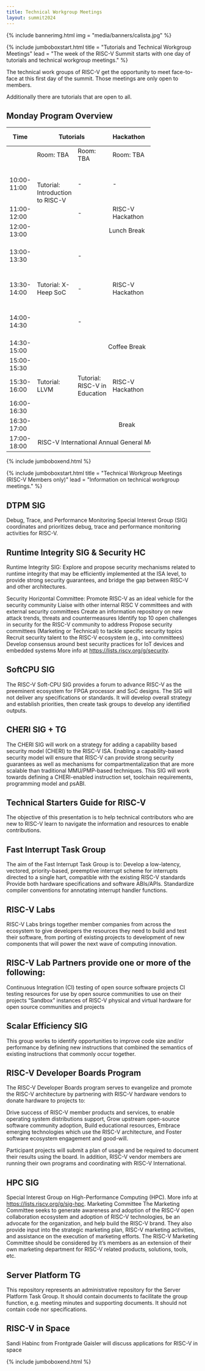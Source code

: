 ```yaml
---
title: Technical Workgroup Meetings
layout: summit2024
---
```


{% include bannerimg.html
    img = "media/banners/calista.jpg"
%}

{% include jumboboxstart.html
    title = "Tutorials and Technical Workgroup Meetings"
    lead = "The week of the RISC-V Summit starts with one day of tutorials and technical workgroup meetings."
%}

The technical work groups of RISC-V get the opportunity to meet face-to-face at
this first day of the summit. Those meetings are only open to members.

Additionally there are tutorials that are open to all.

## Monday Program Overview 

<div class="d-flex justify-content-center">
<table class="my-4 table table-sm" style="width: 75%">
  <thead>
    <tr>
      <th>Time</th>
      <th colspan="2" style="text-align: center">Tutorials</th>
      <th colspan="1" style="text-align: center">Hackathon</th>
      <th colspan="2" style="text-align: center">TWG Meetings (Members Only)</th>
    </tr>
  </thead>
  <tbody>
    <tr>
      <td></td>
      <td>Room: TBA</td>
      <td>Room: TBA</td>
      <td>Room: TBA</td> 
      <td>Room: TBA</td>
      <td>Room: TBA</td>
    </tr>
    <tr>
      <td>10:00-11:00</td>
      <td rowspan="2" style="background-color: var(--riscv-sy)">Tutorial:<br> Introduction to RISC-V</td>
      <td>-</td>
      <td>-</td>
      <td style="background-color: var(--riscv-lg)">DTPM SIG</td>
      <td style="background-color: var(--riscv-lg)">Runtime Integrity SIG & Security HC</td>
    </tr>
    <tr>
      <td>11:00-12:00</td>
      <td>-</td>
      <td style="background-color: var(--riscv-lv)">RISC-V Hackathon</td>
      <td style="background-color: var(--riscv-lg)">SoftCPU SIG</td>
      <td>-</td>
    </tr>
    <tr>
      <td>12:00-13:00</td>
      <td colspan="5" style="text-align: center; vertical-align: middle;"> Lunch Break </td>    
    </tr>
     <tr>
      <td>13:00-13:30</td>
      <td rowspan="3" style="background-color: var(--riscv-sy)">Tutorial: X-Heep SoC</td>
      <td>-</td>
      <td rowspan="3" style="background-color: var(--riscv-lv)">RISC-V Hackathon</td>
      <td style="background-color: var(--riscv-lg)">CHERI SIG + TG</td>
      <td style="background-color: var(--riscv-lg)">Technical Starters Guide for RISC-V</td>
    </tr>
     <tr>
      <td>13:30-14:00</td>
      <td>-</td>
      <td style="background-color: var(--riscv-lg)">Fast Interrupt Task Group</td>
      <td style="background-color: var(--riscv-lg)">RISC-V Labs</td>
    </tr>
     <tr>
      <td>14:00-14:30</td>
      <td>-</td>
      <td style="background-color: var(--riscv-lg)">Scalar Efficiency SIG</td>
      <td style="background-color: var(--riscv-lg)">RISC-V Developer Boards Program</td>
    </tr>
     <tr>
      <td>14:30-15:00</td>
     <td colspan="5" style="text-align: center; vertical-align: middle;"> Coffee Break </td>
    </tr>  
    <tr>
      <td>15:00-15:30</td>
      <td rowspan="3" style="background-color: var(--riscv-sy)">Tutorial: LLVM</td>
      <td rowspan="3" style="background-color: var(--riscv-sy)">Tutorial: <br>RISC-V in Education</td>   
      <td rowspan="3" style="background-color: var(--riscv-lv)">RISC-V Hackathon</td>
      <td style="background-color: var(--riscv-lg)">HPC SIG</td>
      <td rowspan="2" style="background-color: var(--riscv-lg)">Marketing Committee</td>
    </tr>
     <tr>
      <td>15:30-16:00</td>    
      <td style="background-color: var(--riscv-lg)">Server Platform TG</td>
    </tr>
    <tr>
      <td>16:00-16:30</td>   
      <td>-</td>
      <td style="background-color: var(--riscv-lg)">RISC-V in Space</td>
    </tr>
     <tr>
      <td>16:30-17:00</td>
      <td colspan="5" style="text-align: center; vertical-align: middle;"> Break</td>
    </tr>
       <tr>
      <td>17:00-18:00</td>
     <td colspan="5" style="text-align: center; vertical-align: middle; background-color: var(--riscv-lg)"> RISC-V International Annual General Meeting (Members Only)</td>
    </tr>
  </tbody>
</table>
</div>

{% include jumboboxend.html %}

{% include jumboboxstart.html
    title = "Technical Workgroup Meetings (RISC-V Members only)"
    lead = "Information on technical workgroup meetings."
%}

## DTPM SIG

Debug, Trace, and Performance Monitoring Special Interest Group (SIG) coordinates and prioritizes debug, trace and performance monitoring activities for RISC-V.

## Runtime Integrity SIG & Security HC

Runtime Integrity SIG:
Explore and propose security mechanisms related to runtime integrity that may be efficiently implemented at the ISA level, to provide strong security guarantees, and bridge the gap between RISC-V and other architectures.

Security Horizontal Committee:
Promote RISC-V as an ideal vehicle for the security community
Liaise with other internal RISC V committees and with external security committees
Create an information repository on new attack trends, threats and countermeasures
Identify top 10 open challenges in security for the RISC-V community to address
Propose security committees (Marketing or Technical) to tackle specific security topics
Recruit security talent to the RISC-V ecosystem (e.g., into committees)
Develop consensus around best security practices for IoT devices and embedded systems
More info at https://lists.riscv.org/g/security.

## SoftCPU SIG

The RISC-V Soft-CPU SIG provides a forum to advance RISC-V as the preeminent ecosystem for FPGA processor and SoC designs. The SIG will not deliver any specifications or standards. It will develop overall strategy and establish priorities, then create task groups to develop any identified outputs.

## CHERI SIG + TG

The CHERI SIG will work on a strategy for adding a capability based security model (CHERI) to the RISC-V ISA. Enabling a capability-based security model will ensure that RISC-V can provide strong security guarantees as well as mechanisms for compartmentalization that are more scalable than traditional MMU/PMP-based techniques. This SIG will work towards defining a CHERI-enabled instruction set, toolchain requirements, programming model and psABI.

## Technical Starters Guide for RISC-V

The objective of this presentation is to help technical contributors who are new to RISC-V learn to navigate the information and resources to enable contributions.

## Fast Interrupt Task Group

The aim of the Fast Interrupt Task Group is to: 
Develop a low-latency, vectored, priority-based, preemptive interrupt scheme for interrupts directed to a single hart, compatible with the existing RISC-V standards
Provide both hardware specifications and software ABIs/APIs. 
Standardize compiler conventions for annotating interrupt handler functions.


## RISC-V Labs

RISC-V Labs brings together member companies from across the ecosystem to give developers the resources they need to build and test their software, from porting of existing  projects to development of new components that will power the next wave of computing innovation.

## RISC-V Lab Partners provide one or more of the following:

Continuous Integration (CI) testing of open source software projects
CI testing resources for use by open source communities to use on their projects
“Sandbox” instances of RISC-V physical and virtual hardware for open source communities and projects

## Scalar Efficiency SIG

This group works to identify opportunities to improve code size and/or performance by defining new instructions that combined the semantics of existing instructions that commonly occur together.

## RISC-V Developer Boards Program

The RISC-V Developer Boards program serves to evangelize and promote the RISC-V architecture by partnering with RISC-V hardware vendors to donate hardware to projects to:

Drive success of RISC-V member products and services, to enable operating system distributions support,
Grow upstream open-source software community adoption, 
Build educational resources, 
Embrace emerging technologies which use the RISC-V architecture, and
Foster software ecosystem engagement and good-will.

Participant projects will submit a plan of usage and be required to document their results using the board. In addition, RISC-V vendor members are running their own programs and coordinating with RISC-V International.

## HPC SIG

Special Interest Group on High-Performance Computing (HPC).
More info at https://lists.riscv.org/g/sig-hpc.
Marketing Committee
The Marketing Committee seeks to generate awareness and adoption of the RISC-V open collaboration ecosystem and adoption of RISC-V technologies, be an advocate for the organization, and help build the RISC-V brand. They also provide input into the strategic marketing plan, RISC-V marketing activities, and assistance on the execution of marketing efforts. The RISC-V Marketing Committee should be considered by it’s members as an extension of their own marketing department for RISC-V related products, solutions, tools, etc.

## Server Platform TG
This repository represents an administrative repository for the Server Platform Task Group. It should contain documents to facilitate the group function, e.g. meeting minutes and supporting documents. It should not contain code nor specifications.

## RISC-V in Space
Sandi Habinc from Frontgrade Gaisler will discuss applications for RISC-V in space 


{% include jumboboxend.html %}
